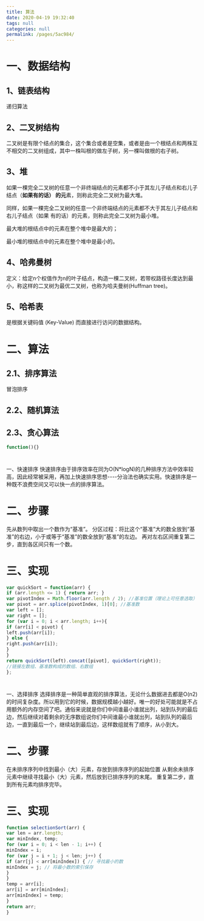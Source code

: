 ```yaml
---
title: 算法
date: 2020-04-19 19:32:40
tags: null
categories: null
permalink: /pages/5ac984/
---
```

# 一、数据结构
## 1、链表结构
递归算法
## 2、二叉树结构
二叉树是有限个结点的集合，这个集合或者是空集，或者是由一个根结点和两株互不相交的二叉树组成，其中一株叫根的做左子树，另一棵叫做根的右子树。

## 3、堆
如果一棵完全二叉树的任意一个非终端结点的元素都不小于其左儿子结点和右儿子结点（**如果有的话） 的元**素，则称此完全二叉树为最大堆。

同样，如果一棵完全二叉树的任意一个非终端结点的元素都不大于其左儿子结点和右儿子结点（如果 有的话）的元素，则称此完全二叉树为最小堆。

最大堆的根结点中的元素在整个堆中是最大的；

最小堆的根结点中的元素在整个堆中是最小的。


## 4、哈弗曼树
定义：给定n个权值作为n的叶子结点，构造一棵二叉树，若带权路径长度达到最小，称这样的二叉树为最优二叉树，也称为哈夫曼树(Huffman tree)。

## 5、哈希表
是根据关键码值 (Key-Value) 而直接进行访问的数据结构。
# 二、算法

## 2.1、排序算法
冒泡排序

## 2.2、随机算法

## 2.3、贪心算法


```javascript
function(){}
```



#
一、快速排序
快速排序由于排序效率在同为O(N*logN)的几种排序方法中效率较高，因此经常被采用，再加上快速排序思想----分治法也确实实用。快速排序是一种既不浪费空间又可以快一点的排序算法。
# 二、步骤
先从数列中取出一个数作为“基准”。
分区过程：将比这个“基准”大的数全放到“基准”的右边，小于或等于“基准”的数全放到“基准”的左边。
再对左右区间重复第二步，直到各区间只有一个数。
# 三、实现

```javascript
var quickSort = function(arr) {
if (arr.length <= 1) { return arr; }
var pivotIndex = Math.floor(arr.length / 2); //基准位置（理论上可任意选取）
var pivot = arr.splice(pivotIndex, 1)[0]; //基准数
var left = [];
var right = [];
for (var i = 0; i < arr.length; i++){
if (arr[i] < pivot) {
left.push(arr[i]);
} else {
right.push(arr[i]);
}
}
return quickSort(left).concat([pivot], quickSort(right));
//链接左数组、基准数构成的数组、右数组
};
```

#
一、选择排序
选择排序是一种简单直观的排序算法，无论什么数据进去都是O(n2) 的时间复杂度。所以用到它的时候，数据规模越小越好。唯一的好处可能就是不占用额外的内存空间了吧。通俗来说就是你们中间谁最小谁就出列，站到队列的最后边，然后继续对着剩余的无序数组说你们中间谁最小谁就出列，站到队列的最后边，一直到最后一个，继续站到最后边，这样数组就有了顺序，从小到大。
# 二、步骤
在未排序序列中找到最小（大）元素，存放到排序序列的起始位置
从剩余未排序元素中继续寻找最小（大）元素，然后放到已排序序列的末尾。
重复第二步，直到所有元素均排序完毕。
# 三、实现

```javascript
function selectionSort(arr) {
var len = arr.length;
var minIndex, temp;
for (var i = 0; i < len - 1; i++) {
minIndex = i;
for (var j = i + 1; j < len; j++) {
if (arr[j] < arr[minIndex]) { // 寻找最小的数
minIndex = j; // 将最小数的索引保存
}
}
temp = arr[i];
arr[i] = arr[minIndex];
arr[minIndex] = temp;
}
return arr;
}
```